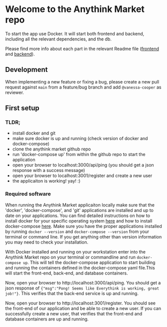 # Welcome to the Anythink Market repo

To start the app use Docker. It will start both frontend and backend, including all the relevant dependencies, and the db.

Please find more info about each part in the relevant Readme file ([frontend](frontend/readme.md) and [backend](backend/README.md)).

## Development

When implementing a new feature or fixing a bug, please create a new pull request against `main` from a feature/bug branch and add `@vanessa-cooper` as reviewer.

## First setup

### TLDR;

- install docker and git
- make sure docker is up and running (check version of docker and docker-compose)
- clone the anythink market github repo
- run 'docker-compose up' from within the github repo to start the application
- open your browser to localhost:3000/api/ping (you should get a json response with a success message)
- open your browser to localhost:3001/register and create a new user
- the applicaiton is working! yay! :)

### Required software

When running the Anythink Market applicaiton locally make sure that the 'docker', 'docker-compose', and 'git' applications are installed and up to date on your applications.
You can find detailed instructions on how to install docker for your specific operating system [here](https://docs.docker.com/engine/install/) and how to install docker-compose [here](https://docs.docker.com/compose/install/).
Make sure you have the proper applications installed by running `docker --version` and `docker-compose --version` from your terminal or command line. If you get anything other than version information you may need to check your installation.

With Docker installed and running on your workstation enter into the Anythink Market repo on your terminal or commandline and run `docker-compose up`. This will tell the docker-compose application to start building and running the containers defined in the docker-compose yaml file.This will start the front-end, back-end, and database containers.

Now, open your browser to http://localhost:3000/api/ping. You should get a json response of `{"msg":"Pong! Seems like Everythink is working, great job!"}`. This verifies that the back-end service is up and running.

Now, open your browser to http://localhost:3001/register. You should see the front-end of our application and be able to create a new user. If you can successfully create a new user, that verifies that the front-end and database containers are up and running.

